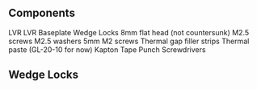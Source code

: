 ## Components
LVR
LVR Baseplate
Wedge Locks
8mm flat head (not countersunk) M2.5 screws
M2.5 washers
5mm M2 screws
Thermal gap filler strips
Thermal paste (GL-20-10 for now)
Kapton Tape 
Punch
Screwdrivers

## Wedge Locks

